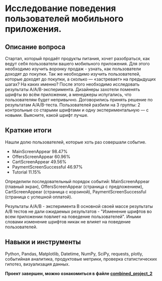 # Исследование поведения пользователей мобильного приложения.

## Описание вопроса
Стартап, который продаёт продукты питания, хочет разобраться, как ведут себя пользователи вашего мобильного приложения. 
Для этого необходимо изучить воронку продаж - узнать, как пользователи доходят до покупки. Так же необходимо изучить пользователей, которые доходят до покупки, 
а сколько — «застревает» на предыдущих шагах? На каких именно?
После этого необходимо исследовать результаты A/A/B-эксперимента.
Дизайнеры захотели поменять шрифты во всём приложении, а менеджеры испугались, что пользователям будет непривычно. 
Договорились принять решение по результатам A/A/B-теста.
Пользователей разбили на 3 группы: 2 контрольные со старыми шрифтами и одну экспериментальную — с новыми. Выясните, какой шрифт лучше.

## Краткие итоги
Нашли долю пользователей, которые хоть раз совершали событие.

* MainScreenAppear 98.47%
* OffersScreenAppear 60.96%
* CartScreenAppear 49.56%
* PaymentScreenSuccessful 46.97%
* Tutorial 11.15%

Определили последовательный порядок событий: MainScreenAppear (главный экран), OffersScreenAppear (страница с предложением), CartScreenAppear (страница с корзиной), PaymentScreenSuccessful (страница с успешной оплатой).

Результаты А/А/В - эксперимента
В основной своей массе результаты А/В тестов не дали ожидаемых результатов - "Изменение шрифтов во всем приложении повлиет на поведение пользователей". Иными словами изменение шрифтов никак не влияет на поведение пользователей.


## Навыки и инструменты
Python, Pandas, Matplotlib, Datetime, NumPy, SciPy, requests, plotly, 
событийная аналитика, продуктовые метрики, проверка статистических гипотез, визуализация данных.

**Проект завершен, можно ознакомиться в файле [combined_project_2](https://github.com/VeniaminSh/Practicum_Projects/blob/main/9.1%20Project%20(Сборный%20проект%202%20-%20событийная%20аналитика)%20-%20Исследование%20поведения%20пользователей%20мобильного%20приложения/combined_project_2.ipynb)**
